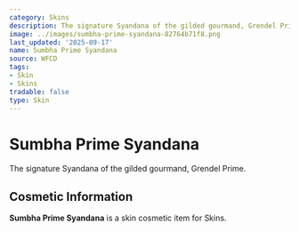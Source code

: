 ```yaml
---
category: Skins
description: The signature Syandana of the gilded gourmand, Grendel Prime.
image: ../images/sumbha-prime-syandana-82764b71f8.png
last_updated: '2025-09-17'
name: Sumbha Prime Syandana
source: WFCD
tags:
- Skin
- Skins
tradable: false
type: Skin
---
```


# Sumbha Prime Syandana

The signature Syandana of the gilded gourmand, Grendel Prime.

## Cosmetic Information

**Sumbha Prime Syandana** is a skin cosmetic item for Skins.

